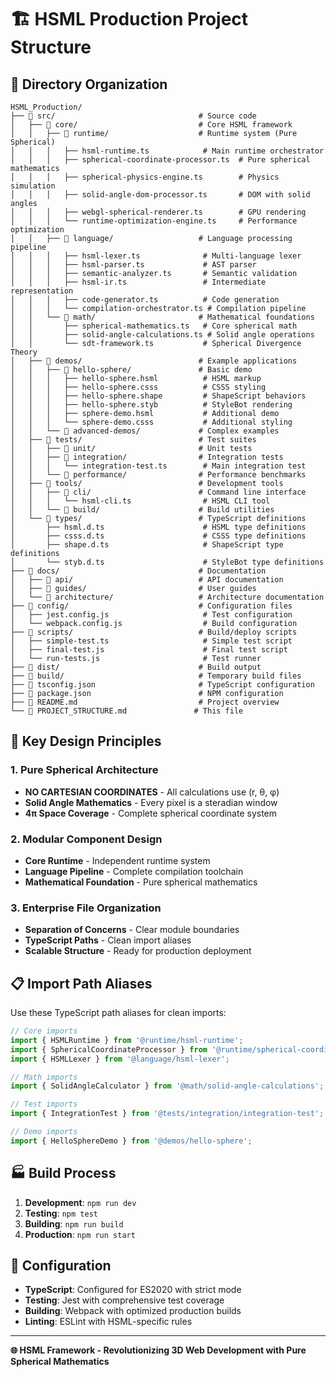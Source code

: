# 🏗️ HSML Production Project Structure

## 📁 Directory Organization

```
HSML_Production/
├── 📁 src/                                # Source code
│   ├── 📁 core/                           # Core HSML framework
│   │   ├── 📁 runtime/                    # Runtime system (Pure Spherical)
│   │   │   ├── hsml-runtime.ts            # Main runtime orchestrator
│   │   │   ├── spherical-coordinate-processor.ts  # Pure spherical mathematics
│   │   │   ├── spherical-physics-engine.ts        # Physics simulation
│   │   │   ├── solid-angle-dom-processor.ts       # DOM with solid angles
│   │   │   ├── webgl-spherical-renderer.ts        # GPU rendering
│   │   │   └── runtime-optimization-engine.ts     # Performance optimization
│   │   ├── 📁 language/                   # Language processing pipeline
│   │   │   ├── hsml-lexer.ts              # Multi-language lexer
│   │   │   ├── hsml-parser.ts             # AST parser
│   │   │   ├── semantic-analyzer.ts       # Semantic validation
│   │   │   ├── hsml-ir.ts                 # Intermediate representation
│   │   │   ├── code-generator.ts          # Code generation
│   │   │   └── compilation-orchestrator.ts # Compilation pipeline
│   │   └── 📁 math/                       # Mathematical foundations
│   │       ├── spherical-mathematics.ts   # Core spherical math
│   │       ├── solid-angle-calculations.ts # Solid angle operations
│   │       └── sdt-framework.ts           # Spherical Divergence Theory
│   ├── 📁 demos/                          # Example applications
│   │   ├── 📁 hello-sphere/               # Basic demo
│   │   │   ├── hello-sphere.hsml          # HSML markup
│   │   │   ├── hello-sphere.csss          # CSSS styling
│   │   │   ├── hello-sphere.shape         # ShapeScript behaviors
│   │   │   ├── hello-sphere.styb          # StyleBot rendering
│   │   │   ├── sphere-demo.hsml           # Additional demo
│   │   │   └── sphere-demo.csss           # Additional styling
│   │   └── 📁 advanced-demos/             # Complex examples
│   ├── 📁 tests/                          # Test suites
│   │   ├── 📁 unit/                       # Unit tests
│   │   ├── 📁 integration/                # Integration tests
│   │   │   └── integration-test.ts        # Main integration test
│   │   └── 📁 performance/                # Performance benchmarks
│   ├── 📁 tools/                          # Development tools
│   │   ├── 📁 cli/                        # Command line interface
│   │   │   └── hsml-cli.ts                # HSML CLI tool
│   │   └── 📁 build/                      # Build utilities
│   └── 📁 types/                          # TypeScript definitions
│       ├── hsml.d.ts                      # HSML type definitions
│       ├── csss.d.ts                      # CSSS type definitions
│       ├── shape.d.ts                     # ShapeScript type definitions
│       └── styb.d.ts                      # StyleBot type definitions
├── 📁 docs/                               # Documentation
│   ├── 📁 api/                            # API documentation
│   ├── 📁 guides/                         # User guides
│   └── 📁 architecture/                   # Architecture documentation
├── 📁 config/                             # Configuration files
│   ├── jest.config.js                     # Test configuration
│   └── webpack.config.js                  # Build configuration
├── 📁 scripts/                            # Build/deploy scripts
│   ├── simple-test.ts                     # Simple test script
│   ├── final-test.js                      # Final test script
│   └── run-tests.js                       # Test runner
├── 📁 dist/                               # Build output
├── 📁 build/                              # Temporary build files
├── 📄 tsconfig.json                       # TypeScript configuration
├── 📄 package.json                        # NPM configuration
├── 📄 README.md                           # Project overview
└── 📄 PROJECT_STRUCTURE.md               # This file
```

## 🚀 Key Design Principles

### 1. **Pure Spherical Architecture**
- **NO CARTESIAN COORDINATES** - All calculations use (r, θ, φ)
- **Solid Angle Mathematics** - Every pixel is a steradian window
- **4π Space Coverage** - Complete spherical coordinate system

### 2. **Modular Component Design**
- **Core Runtime** - Independent runtime system
- **Language Pipeline** - Complete compilation toolchain
- **Mathematical Foundation** - Pure spherical mathematics

### 3. **Enterprise File Organization**
- **Separation of Concerns** - Clear module boundaries
- **TypeScript Paths** - Clean import aliases
- **Scalable Structure** - Ready for production deployment

## 📋 Import Path Aliases

Use these TypeScript path aliases for clean imports:

```typescript
// Core imports
import { HSMLRuntime } from '@runtime/hsml-runtime';
import { SphericalCoordinateProcessor } from '@runtime/spherical-coordinate-processor';
import { HSMLLexer } from '@language/hsml-lexer';

// Math imports  
import { SolidAngleCalculator } from '@math/solid-angle-calculations';

// Test imports
import { IntegrationTest } from '@tests/integration/integration-test';

// Demo imports
import { HelloSphereDemo } from '@demos/hello-sphere';
```

## 🏭 Build Process

1. **Development**: `npm run dev`
2. **Testing**: `npm test`
3. **Building**: `npm run build`
4. **Production**: `npm run start`

## 🔧 Configuration

- **TypeScript**: Configured for ES2020 with strict mode
- **Testing**: Jest with comprehensive test coverage
- **Building**: Webpack with optimized production builds
- **Linting**: ESLint with HSML-specific rules

---

**🌐 HSML Framework - Revolutionizing 3D Web Development with Pure Spherical Mathematics**